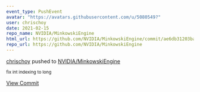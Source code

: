 ```yaml
---
event_type: PushEvent
avatar: "https://avatars.githubusercontent.com/u/5080549?"
user: chrischoy
date: 2021-02-15
repo_name: NVIDIA/MinkowskiEngine
html_url: https://github.com/NVIDIA/MinkowskiEngine/commit/ae6db31203ba012df2f695576e2d3819d49bf2d7
repo_url: https://github.com/NVIDIA/MinkowskiEngine
---
```


<a href='https://github.com/chrischoy' target='_blank'>chrischoy</a> pushed to <a href='https://github.com/NVIDIA/MinkowskiEngine' target='_blank'>NVIDIA/MinkowskiEngine</a>

<small>fix int indexing to long</small>

<a href='https://github.com/NVIDIA/MinkowskiEngine/commit/ae6db31203ba012df2f695576e2d3819d49bf2d7' target='_blank'>View Commit</a>
